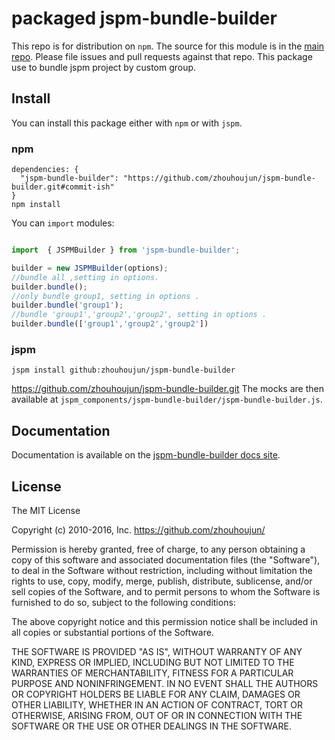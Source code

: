 # packaged jspm-bundle-builder

This repo is for distribution on `npm`. The source for this module is in the
[main repo](https://github.com/zhouhoujun/jspm-bundle-builder/src/mastert).
Please file issues and pull requests against that repo.
This package use to bundle jspm project by custom group. 

## Install

You can install this package either with `npm` or with `jspm`.

### npm

```shell
dependencies: {
  "jspm-bundle-builder": "https://github.com/zhouhoujun/jspm-bundle-builder.git#commit-ish"
}
npm install
```

You can `import` modules:

```js

import  { JSPMBuilder } from 'jspm-bundle-builder';

builder = new JSPMBuilder(options);
//bundle all ,setting in options.
builder.bundle();
//only bundle group1, setting in options .
builder.bundle('group1');
//bundle 'group1','group2','group2', setting in options .
builder.bundle(['group1','group2','group2'])

```

### jspm

```shell
jspm install github:zhouhoujun/jspm-bundle-builder
```
https://github.com/zhouhoujun/jspm-bundle-builder.git
The mocks are then available at `jspm_components/jspm-bundle-builder/jspm-bundle-builder.js`.

## Documentation

Documentation is available on the
[jspm-bundle-builder docs site](https://github.com/zhouhoujun/jspm-bundle-builder).

## License

The MIT License

Copyright (c) 2010-2016, Inc. https://github.com/zhouhoujun/

Permission is hereby granted, free of charge, to any person obtaining a copy
of this software and associated documentation files (the "Software"), to deal
in the Software without restriction, including without limitation the rights
to use, copy, modify, merge, publish, distribute, sublicense, and/or sell
copies of the Software, and to permit persons to whom the Software is
furnished to do so, subject to the following conditions:

The above copyright notice and this permission notice shall be included in
all copies or substantial portions of the Software.

THE SOFTWARE IS PROVIDED "AS IS", WITHOUT WARRANTY OF ANY KIND, EXPRESS OR
IMPLIED, INCLUDING BUT NOT LIMITED TO THE WARRANTIES OF MERCHANTABILITY,
FITNESS FOR A PARTICULAR PURPOSE AND NONINFRINGEMENT. IN NO EVENT SHALL THE
AUTHORS OR COPYRIGHT HOLDERS BE LIABLE FOR ANY CLAIM, DAMAGES OR OTHER
LIABILITY, WHETHER IN AN ACTION OF CONTRACT, TORT OR OTHERWISE, ARISING FROM,
OUT OF OR IN CONNECTION WITH THE SOFTWARE OR THE USE OR OTHER DEALINGS IN
THE SOFTWARE.
